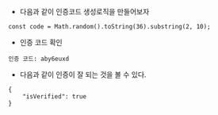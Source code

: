 - 다음과 같이 인증코드 생성로직을 만들어보자

```
const code = Math.random().toString(36).substring(2, 10);
```

- 인증 코드 확인

```
인증 코드: aby6euxd
```

- 다음과 같이 인증이 잘 되는 것을 볼 수 있다.
```
{
    "isVerified": true
}
```